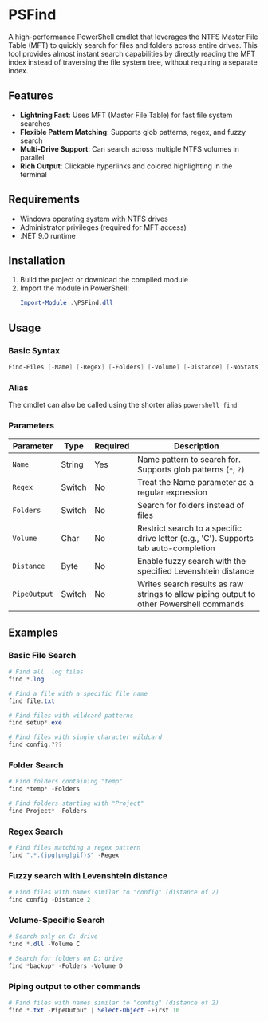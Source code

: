 # PSFind

A high-performance PowerShell cmdlet that leverages the NTFS Master File Table (MFT) to quickly search for files and folders across entire drives. 
This tool provides almost instant search capabilities by directly reading the MFT index instead of traversing the file system tree, without requiring a separate index.


## Features

- **Lightning Fast**: Uses MFT (Master File Table) for fast file system searches
- **Flexible Pattern Matching**: Supports glob patterns, regex, and fuzzy search
- **Multi-Drive Support**: Can search across multiple NTFS volumes in parallel
- **Rich Output**: Clickable hyperlinks and colored highlighting in the terminal


## Requirements

- Windows operating system with NTFS drives
- Administrator privileges (required for MFT access)
- .NET 9.0 runtime


## Installation

1. Build the project or download the compiled module
2. Import the module in PowerShell:
   ```powershell
   Import-Module .\PSFind.dll
   ```


## Usage

### Basic Syntax

```powershell
Find-Files [-Name] [-Regex] [-Folders] [-Volume] [-Distance] [-NoStats]
```

### Alias

The cmdlet can also be called using the shorter alias `powershell find`

### Parameters

| Parameter    | Type   | Required | Description                                                                              |
|--------------|--------|----------|------------------------------------------------------------------------------------------|
| `Name`       | String | Yes      | Name pattern to search for. Supports glob patterns (`*`, `?`)                            |
| `Regex`      | Switch | No       | Treat the Name parameter as a regular expression                                         |
| `Folders`    | Switch | No       | Search for folders instead of files                                                      |
| `Volume`     | Char   | No       | Restrict search to a specific drive letter (e.g., 'C'). Supports tab auto-completion     |
| `Distance`   | Byte   | No       | Enable fuzzy search with the specified Levenshtein distance                              |
| `PipeOutput` | Switch | No       | Writes search results as raw strings to allow piping output to other Powershell commands |


## Examples

### Basic File Search

```powershell
# Find all .log files
find *.log

# Find a file with a specific file name
find file.txt

# Find files with wildcard patterns
find setup*.exe

# Find files with single character wildcard
find config.???
```

### Folder Search

```powershell
# Find folders containing "temp"
find *temp* -Folders

# Find folders starting with "Project"
find Project* -Folders
```

### Regex Search

```powershell
# Find files matching a regex pattern
find ".*.(jpg|png|gif)$" -Regex
```

### Fuzzy search with Levenshtein distance

```powershell
# Find files with names similar to "config" (distance of 2)
find config -Distance 2
```

### Volume-Specific Search

```powershell
# Search only on C: drive
find *.dll -Volume C

# Search for folders on D: drive
find *backup* -Folders -Volume D
```

### Piping output to other commands

```powershell
# Find files with names similar to "config" (distance of 2)
find *.txt -PipeOutput | Select-Object -First 10
```
